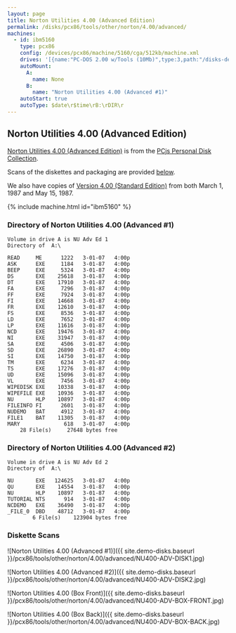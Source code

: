 ```yaml
---
layout: page
title: Norton Utilities 4.00 (Advanced Edition)
permalink: /disks/pcx86/tools/other/norton/4.00/advanced/
machines:
  - id: ibm5160
    type: pcx86
    config: /devices/pcx86/machine/5160/cga/512kb/machine.xml
    drives: '[{name:"PC-DOS 2.00 w/Tools (10Mb)",type:3,path:"/disks-demo/pcx86/drives/10mb/PCDOS200-C400.json"},{name:"MS-DOS 2.x Source (10Mb)",type:3,path:"/disks-demo/pcx86/dos/microsoft/2.00/MSDOS-SRC.json"}]'
    autoMount:
      A:
        name: None
      B:
        name: "Norton Utilities 4.00 (Advanced #1)"
    autoStart: true
    autoType: $date\r$time\rB:\rDIR\r
---
```


Norton Utilities 4.00 (Advanced Edition)
----------------------------------------

[Norton Utilities 4.00 (Advanced Edition)](#directory-of-norton-utilities-400-advanced-1) is from the
[PCjs Personal Disk Collection](/disks/pcx86/personal/).

Scans of the diskettes and packaging are provided [below](#diskette-scans).

We also have copies of [Version 4.00 (Standard Edition)](../) from both March 1, 1987 and May 15, 1987.

{% include machine.html id="ibm5160" %}

### Directory of Norton Utilities 4.00 (Advanced #1)

    Volume in drive A is NU Adv Ed 1
    Directory of  A:\

    READ     ME      1222   3-01-07   4:00p
    ASK      EXE     1184   3-01-87   4:00p
    BEEP     EXE     5324   3-01-87   4:00p
    DS       EXE    25618   3-01-87   4:00p
    DT       EXE    17910   3-01-87   4:00p
    FA       EXE     7296   3-01-87   4:00p
    FF       EXE     7924   3-01-87   4:00p
    FI       EXE    14668   3-01-87   4:00p
    FR       EXE    12610   3-01-87   4:00p
    FS       EXE     8536   3-01-87   4:00p
    LD       EXE     7652   3-01-87   4:00p
    LP       EXE    11616   3-01-87   4:00p
    NCD      EXE    19476   3-01-87   4:00p
    NI       EXE    31947   3-01-87   4:00p
    SA       EXE     4506   3-01-87   4:00p
    SD       EXE    26890   3-01-87   4:00p
    SI       EXE    14750   3-01-87   4:00p
    TM       EXE     6234   3-01-87   4:00p
    TS       EXE    17276   3-01-87   4:00p
    UD       EXE    15096   3-01-87   4:00p
    VL       EXE     7456   3-01-87   4:00p
    WIPEDISK EXE    10338   3-01-87   4:00p
    WIPEFILE EXE    10936   3-01-87   4:00p
    NU       HLP    10897   3-01-87   4:00p
    FILEINFO FI      2601   3-01-87   4:00p
    NUDEMO   BAT     4912   3-01-87   4:00p
    FILE1    BAT    11305   3-01-87   4:00p
    MARY              618   3-01-07   4:00p
        28 File(s)     27648 bytes free

### Directory of Norton Utilities 4.00 (Advanced #2)

    Volume in drive A is NU Adv Ed 2
    Directory of  A:\

    NU       EXE   124625   3-01-87   4:00p
    QU       EXE    14554   3-01-87   4:00p
    NU       HLP    10897   3-01-87   4:00p
    TUTORIAL NTS      914   3-01-87   4:00p
    NCDEMO   EXE    36490   3-01-87   4:00p
    _FILE_0  DBD    48712   3-01-87   4:00p
            6 File(s)    123904 bytes free

### Diskette Scans

![Norton Utilities 4.00 (Advanced #1)]({{ site.demo-disks.baseurl }}/pcx86/tools/other/norton/4.00/advanced/NU400-ADV-DISK1.jpg)

![Norton Utilities 4.00 (Advanced #2)]({{ site.demo-disks.baseurl }}/pcx86/tools/other/norton/4.00/advanced/NU400-ADV-DISK2.jpg)

![Norton Utilities 4.00 (Box Front)]({{ site.demo-disks.baseurl }}/pcx86/tools/other/norton/4.00/advanced/NU400-ADV-BOX-FRONT.jpg)

![Norton Utilities 4.00 (Box Back)]({{ site.demo-disks.baseurl }}/pcx86/tools/other/norton/4.00/advanced/NU400-ADV-BOX-BACK.jpg)
